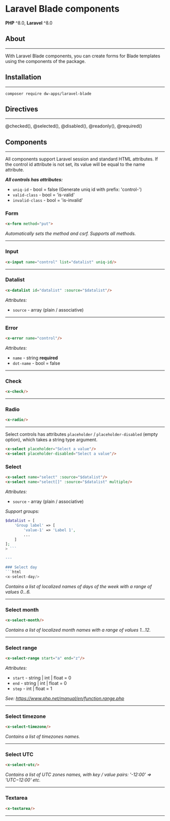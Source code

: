 # Laravel Blade components

**PHP** ^8.0, **Laravel** ^8.0

## About

---

With Laravel Blade components, you can create forms for Blade templates using the components of the package.

## Installation

---

```injectablephp
composer require dw-apps/laravel-blade
```

## Directives

---

@checked(), @selected(), @disabled(), @readonly(), @required()

## Components

---

All components support Laravel session and standard HTML attributes.
If the control id attribute is not set, its value will be equal to the name attribute.

***All controls has attributes:***
* `uniq-id` - bool = false (Generate uniq id with prefix: 'control-')
* `valid-class` - bool = 'is-valid' 
* `invalid-class` - bool = 'is-invalid'

### Form
```html
<x-form method="put">
``` 
_Automatically sets the method and csrf. Supports all methods._

---

### Input
```html
<x-input name="control" list="datalist" uniq-id/>
```

---

### Datalist

```html
<x-datalist id="datalist" :source="$datalist"/>
```
_Attributes:_
* `source` - array (plain / associative)

---

### Error

```html
<x-error name="control"/>
```

_Attributes:_
* `name` - string **required**
* `dot-name` - bool = false

---

### Check
```html
<x-check/>
```

---

### Radio
```html
<x-radio/>
```

---

Select controls has attributes `placeholder` / `placeholder-disabled` (empty option), which takes a string type argument.
```html
<x-select placeholder="Select a value"/>
<x-select placeholder-disabled="Select a value"/>
```

### Select
```html
<x-select name="select" :source="$datalist"/>
<x-select name="select[]" :source="$datalist" multiple/>
```
_Attributes:_

* `source` - array (plain / associative)

_Support groups:_ 
```php
$datalist = [
    'Group label' => [
        'value-1' => 'Label 1',
        ...
    ]
];
> ```

---

### Select day
```html
<x-select-day/>
```
_Contains a list of localized names of days of the week with a range of values 0...6._

---

### Select month
```html
<x-select-month/>
```
_Contains a list of localized month names with a range of values 1...12._

---

### Select range
```html
<x-select-range start="a" end="z"/>
```
_Attributes:_
* `start` - string | int | float = 0
* `end` - string | int | float = 0
* `step` - int | float = 1

_See: https://www.php.net/manual/en/function.range.php_

---

### Select timezone
```html
<x-select-timezone/>
```
_Contains a list of timezones names._

---

### Select UTC
```html
<x-select-utc/>
```
_Contains a list of UTC zones names, with key / value pairs: '-12:00' => 'UTC−12:00' etc._

---

### Textarea
```html
<x-textarea/>
```

---
